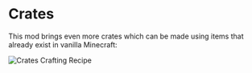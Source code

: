 # Crates
This mod brings even more crates which can be made using items that already exist in vanilla Minecraft:

![Crates Crafting Recipe](https://github.com/axperty/cratedelight-fabric/information/wiki/assets/crates_crafting_recipe.gif)